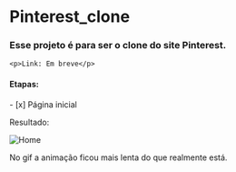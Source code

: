# Pinterest_clone
<h3>Esse projeto é para ser o clone do site Pinterest.</h3>

	<p>Link: Em breve</p> 
<h4>Etapas:</h4>
- [x] Página inicial

Resultado:

![Home](https://github.com/AdemirWilson/Pinterest_clone/blob/main/Outros/Home.gif)

No gif a animação ficou mais lenta do que realmente está.
